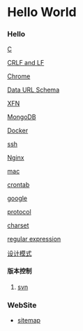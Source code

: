 Hello World
====================

### Hello

[C](c.md)

[CRLF and LF](crlf-and-lf.md)

[Chrome](chrome.md)

[Data URL Schema](data-url-scheme.md)

[XFN](xhtml-friends-network.md)

[MongoDB](mongodb.md)

[Docker](Docker.md)



[ssh](ssh.md)

[Nginx](nginx.md)

[mac](mac.md)

[crontab](crontab.md)

[google](google.md)

[protocol](protocol.md)

[charset](charset.md)

[regular expression](regular_expression.md)

[设计模式](design_patterns.md)

#### 版本控制
1. [svn](svn.md)

### WebSite
* [sitemap](sitemap.md)